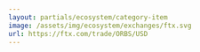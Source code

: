 ```yaml
---
layout: partials/ecosystem/category-item
image: /assets/img/ecosystem/exchanges/ftx.svg
url: https://ftx.com/trade/ORBS/USD
---
```

